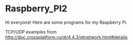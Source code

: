 # Raspberry_PI2
Hi everyone! 
Here are some programs for my Raspberry Pi.

TCP/UDP examples from http://doc.crossplatform.ru/qt/4.4.3/qtnetwork.html#details
